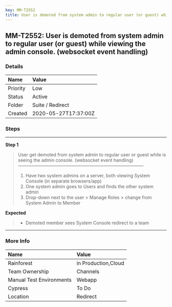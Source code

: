 ```yaml
---
key: MM-T2552
title: User is demoted from system admin to regular user (or guest) while viewing the admin console. (websocket event handling)
---
```


## MM-T2552: User is demoted from system admin to regular user (or guest) while viewing the admin console. (websocket event handling)

### Details

| Name     | Value                |
| :------- | :------------------- |
| Priority | Low                  |
| Status   | Active               |
| Folder   | Suite / Redirect     |
| Created  | 2020-05-27T17:37:00Z |

### Steps

<hr/>

**Step 1**

> <article>User get demoted from system admin to regular user or guest while is seeing the admin console. (websocket event handling)<br>————————————————————————————<ol><li>Have two system admins on a server, both viewing System Console (in separate browsers/app)</li><li>One system admin goes to Users and finds the other system admin</li><li>Drop-down next to the user &gt; Manage Roles &gt; change from System Admin to Member</li></ol></article>

**Expected**

> <article><ul><li>Demoted member sees System Console redirect to a team</li></ul></article>

<hr/>

### More Info

| Name                     | Value               |
| :----------------------- | :------------------ |
| Rainforest               | in Production,Cloud |
| Team Ownership           | Channels            |
| Manual Test Environments | Webapp              |
| Cypress                  | To Do               |
| Location                 | Redirect            |
